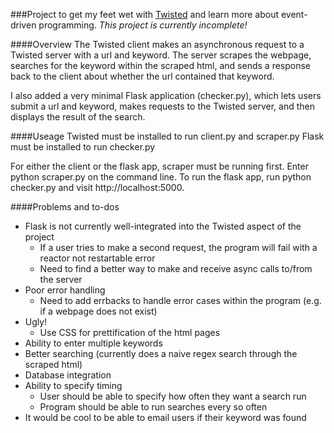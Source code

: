 ###Project to get my feet wet with [Twisted](twistedmatrix.com) and learn more about event-driven programming.  *This project is currently incomplete!*

####Overview
The Twisted client makes an asynchronous request to a Twisted server with a url and keyword.  The server scrapes the webpage, searches for the keyword within the scraped html, and sends a response back to the client about whether the url contained that keyword.

I also added a very minimal Flask application (checker.py), which lets users submit a url and keyword, makes requests to the Twisted server, and then displays the result of the search.

####Useage
Twisted must be installed to run client.py and scraper.py
Flask must be installed to run checker.py

For either the client or the flask app, scraper must be running first.  Enter python scraper.py on the command line.
To run the flask app, run python checker.py and visit http://localhost:5000.

####Problems and to-dos
- Flask is not currently well-integrated into the Twisted aspect of the project
    * If a user tries to make a second request, the program will fail with a reactor not restartable error
    * Need to find a better way to make and receive async calls to/from the server
- Poor error handling
    * Need to add errbacks to handle error cases within the program (e.g. if a webpage does not exist)
- Ugly!
    * Use CSS for prettification of the html pages
- Ability to enter multiple keywords
- Better searching (currently does a naive regex search through the scraped html)
- Database integration
- Ability to specify timing
    * User should be able to specify how often they want a search run
    * Program should be able to run searches every so often
- It would be cool to be able to email users if their keyword was found
